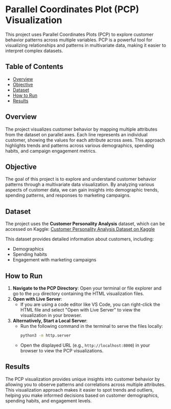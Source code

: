 # Parallel Coordinates Plot (PCP) Visualization

This project uses Parallel Coordinates Plots (PCP) to explore customer behavior patterns across multiple variables. PCP is a powerful tool for visualizing relationships and patterns in multivariate data, making it easier to interpret complex datasets.

## Table of Contents
- [Overview](#overview)
- [Objective](#objective)
- [Dataset](#dataset)
- [How to Run](#how-to-run)
- [Results](#results)


## Overview

The project visualizes customer behavior by mapping multiple attributes from the dataset on parallel axes. Each line represents an individual customer, showing the values for each attribute across axes. This approach highlights trends and patterns across various demographics, spending habits, and campaign engagement metrics.

## Objective

The goal of this project is to explore and understand customer behavior patterns through a multivariate data visualization. By analyzing various aspects of customer data, we can gain insights into demographic trends, spending patterns, and responses to marketing campaigns.

## Dataset

The project uses the **Customer Personality Analysis** dataset, which can be accessed on Kaggle:
[Customer Personality Analysis Dataset on Kaggle](https://www.kaggle.com/datasets/imakash3011/customer-personality-analysis)

This dataset provides detailed information about customers, including:
- Demographics
- Spending habits
- Engagement with marketing campaigns



## How to Run

1. **Navigate to the PCP Directory**: Open your terminal or file explorer and go to the `pcp` directory containing the HTML visualization files.
2. **Open with Live Server**:
   - If you are using a code editor like VS Code, you can right-click the HTML file and select "Open with Live Server" to view the visualization in your browser.
3. **Alternatively, Start a Local Server**:
   - Run the following command in the terminal to serve the files locally:
     ```bash
     python3 -m http.server
     ```
   - Open the displayed URL (e.g., `http://localhost:8000`) in your browser to view the PCP visualizations.

## Results

The PCP visualization provides unique insights into customer behavior by allowing you to observe patterns and correlations across multiple attributes. This visualization approach makes it easier to spot trends and outliers, helping you make informed decisions based on customer demographics, spending habits, and engagement levels.

